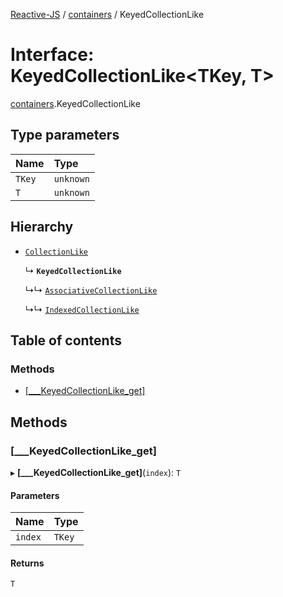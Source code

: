 [Reactive-JS](../README.md) / [containers](../modules/containers.md) / KeyedCollectionLike

# Interface: KeyedCollectionLike<TKey, T\>

[containers](../modules/containers.md).KeyedCollectionLike

## Type parameters

| Name | Type |
| :------ | :------ |
| `TKey` | `unknown` |
| `T` | `unknown` |

## Hierarchy

- [`CollectionLike`](containers.CollectionLike.md)

  ↳ **`KeyedCollectionLike`**

  ↳↳ [`AssociativeCollectionLike`](containers.AssociativeCollectionLike.md)

  ↳↳ [`IndexedCollectionLike`](containers.IndexedCollectionLike.md)

## Table of contents

### Methods

- [[\_\_\_KeyedCollectionLike\_get]](containers.KeyedCollectionLike.md#[___keyedcollectionlike_get])

## Methods

### [\_\_\_KeyedCollectionLike\_get]

▸ **[___KeyedCollectionLike_get]**(`index`): `T`

#### Parameters

| Name | Type |
| :------ | :------ |
| `index` | `TKey` |

#### Returns

`T`
